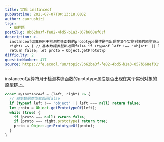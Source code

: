 ```yaml
---
title: 实现 instanceof
pubDatetime: 2021-07-07T00:13:18.000Z
author: caorushizi
tags:
  - 编程题
postSlug: 8b62ba3f-fe82-4bd5-b1a3-057b668ef01f
description: >-
  instanceof运算符用于检测构造函数的prototype属性是否出现在某个实例对象的原型链上。 const myInstanceof = (left,
  right) => { // 基本数据类型都返回false if (typeof left !== 'object' || left === null)
  return false; let proto = Object.getPrototyp
difficulty: 2
questionNumber: 417
source: https://fe.ecool.fun/topic/8b62ba3f-fe82-4bd5-b1a3-057b668ef01f
---
```


instanceof运算符用于检测构造函数的prototype属性是否出现在某个实例对象的原型链上。


```js
const myInstanceof = (left, right) => {
  // 基本数据类型都返回false
  if (typeof left !== 'object' || left === null) return false;
  let proto = Object.getPrototypeOf(left);
  while (true) {
    if (proto === null) return false;
    if (proto === right.prototype) return true;
    proto = Object.getPrototypeOf(proto);
  }
}

```

